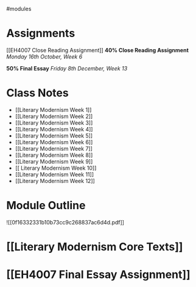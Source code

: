 #modules
# Assignments

[[EH4007 Close Reading Assignment]] 
**40% Close Reading Assignment** *Monday 16th October, Week 6*

**50% Final Essay** *Friday 8th December, Week 13*
# Class Notes

 - [[Literary Modernism Week 1]]
 - [[Literary Modernism Week 2]] 
 - [[Literary Modernism Week 3]] 
 - [[Literary Modernism Week 4]] 
 - [[Literary Modernism Week 5]] 
 - [[Literary Modernism Week 6]] 
 - [[Literary Modernism Week 7]] 
 - [[Literary Modernism Week 8]] 
 - [[Literary Modernism Week 9]] 
 - [[ Literary Modernism Week 10]]  
 - [[Literary Modernism Week 11]] 
 - [[Literary Modernism Week 12]]

# Module Outline

![[0f16332331b10b73cc9c268837ac6d4d.pdf]]

# [[Literary Modernism Core Texts]] 

# [[EH4007 Final Essay Assignment]] 